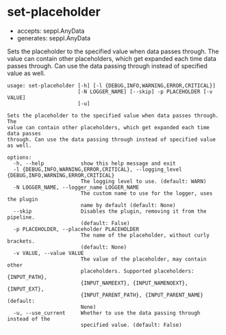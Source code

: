 # set-placeholder

* accepts: seppl.AnyData
* generates: seppl.AnyData

Sets the placeholder to the specified value when data passes through. The value can contain other placeholders, which get expanded each time data passes through. Can use the data passing through instead of specified value as well.

```
usage: set-placeholder [-h] [-l {DEBUG,INFO,WARNING,ERROR,CRITICAL}]
                       [-N LOGGER_NAME] [--skip] -p PLACEHOLDER [-v VALUE]
                       [-u]

Sets the placeholder to the specified value when data passes through. The
value can contain other placeholders, which get expanded each time data passes
through. Can use the data passing through instead of specified value as well.

options:
  -h, --help            show this help message and exit
  -l {DEBUG,INFO,WARNING,ERROR,CRITICAL}, --logging_level {DEBUG,INFO,WARNING,ERROR,CRITICAL}
                        The logging level to use. (default: WARN)
  -N LOGGER_NAME, --logger_name LOGGER_NAME
                        The custom name to use for the logger, uses the plugin
                        name by default (default: None)
  --skip                Disables the plugin, removing it from the pipeline.
                        (default: False)
  -p PLACEHOLDER, --placeholder PLACEHOLDER
                        The name of the placeholder, without curly brackets.
                        (default: None)
  -v VALUE, --value VALUE
                        The value of the placeholder, may contain other
                        placeholders. Supported placeholders: {INPUT_PATH},
                        {INPUT_NAMEEXT}, {INPUT_NAMENOEXT}, {INPUT_EXT},
                        {INPUT_PARENT_PATH}, {INPUT_PARENT_NAME} (default:
                        None)
  -u, --use_current     Whether to use the data passing through instead of the
                        specified value. (default: False)
```
